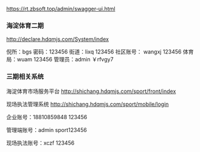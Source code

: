 https://rt.zbsoft.top/admin/swagger-ui.html

### 海淀体育二期

http://declare.hdqmjs.com/System/index

倪所：bgs    密码：123456
街道：lixq  123456
社区账号： wangxj   123456
体育局：wuam   123456
管理员：admin   ￥rfvgy7

### 三期相关系统

海淀体育市场服务平台
http://shichang.hdqmjs.com/sport/front/index

现场执法管理系统
http://shichang.hdqmjs.com/sport/mobile/login

企业账号：18810859848    123456

管理端账号：admin    sport123456

现场执法账号：xczf   123456
